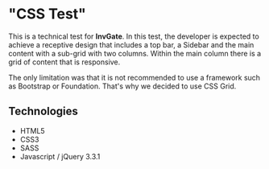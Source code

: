 
# "CSS Test"
This is a technical test for **InvGate**. In this test, the developer is expected to achieve a receptive design that includes a top bar, a Sidebar and the main content with a sub-grid with two columns. Within the main column there is a grid of content that is responsive.

The only limitation was that it is not recommended to use a framework such as Bootstrap or Foundation. That's why we decided to use CSS Grid.

## Technologies
 - HTML5
 - CSS3
 - SASS
 - Javascript / jQuery 3.3.1

